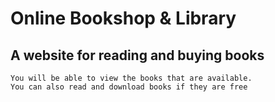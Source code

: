 # Online Bookshop & Library

## A website for reading and buying books
    You will be able to view the books that are available.
    You can also read and download books if they are free